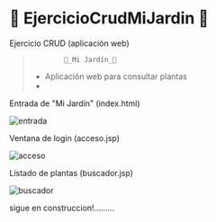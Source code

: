 # 🎍 EjercicioCrudMiJardin 🎍
Ejercicio CRUD (aplicación web)

>             🌈_Mi Jardín_🌼
>
> - Aplicación web para consultar plantas
> - 
> 

Entrada de "Mi Jardín" (index.html)

![entrada](https://user-images.githubusercontent.com/74043250/153307410-cde25b87-c766-4d3c-a417-a576310168bf.png)

Ventana de login (acceso.jsp)

![acceso](https://user-images.githubusercontent.com/74043250/153307441-8a45e03c-d121-4725-96f5-cac96e0c36a2.png)

Listado de plantas (buscador.jsp)

![buscador](https://user-images.githubusercontent.com/74043250/153307554-722fb0e7-eb0f-4259-89e0-a905f7ea8523.png)


sigue en construccion!.........
